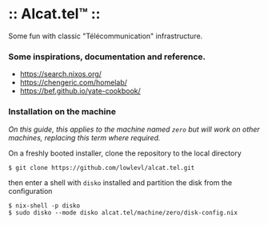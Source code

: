 # :: Alcat.tel™ ::
Some fun with classic "Télécommunication" infrastructure.

### Some inspirations, documentation and reference.

- https://search.nixos.org/
- https://chengeric.com/homelab/
- https://bef.github.io/yate-cookbook/

### Installation on the machine

_On this guide, this applies to the machine named `zero` but will work on other machines, replacing this term where required._

On a freshly booted installer, clone the repository to the local directory

```
$ git clone https://github.com/lowlevl/alcat.tel.git
```

then enter a shell with `disko` installed and partition the disk from the configuration

```
$ nix-shell -p disko
$ sudo disko --mode disko alcat.tel/machine/zero/disk-config.nix
```

